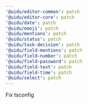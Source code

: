 ```yaml
---
'@uidu/editor-common': patch
'@uidu/editor-core': patch
'@uidu/date': patch
'@uidu/emoji': patch
'@uidu/mentions': patch
'@uidu/status': patch
'@uidu/task-decision': patch
'@uidu/field-mentions': patch
'@uidu/field-number': patch
'@uidu/field-password': patch
'@uidu/field-text': patch
'@uidu/field-time': patch
'@uidu/select': patch
---
```


Fix tsconfig
